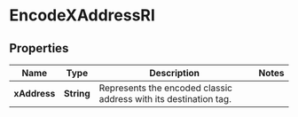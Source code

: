 

# EncodeXAddressRI


## Properties

| Name | Type | Description | Notes |
|------------ | ------------- | ------------- | -------------|
|**xAddress** | **String** | Represents the encoded classic address with its destination tag. |  |



